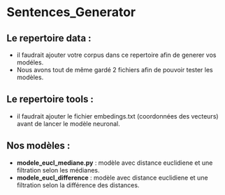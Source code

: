 ﻿# Sentences_Generator

## Le repertoire data :
  - il faudrait ajouter votre corpus dans ce repertoire afin de generer vos modéles. 
  - Nous avons tout de même gardé 2 fichiers afin de pouvoir tester les modèles.

## Le repertoire tools :
  - il faudrait ajouter le fichier embedings.txt (coordonnées des vecteurs) avant de lancer le modèle neuronal.

## Nos modèles :
  - **modele_eucl_mediane.py** : modèle avec distance euclidiene et une filtration selon les médianes.
  - **modele_eucl_difference** : modèle avec distance euclidiene et une filtration selon la différence des distances.
